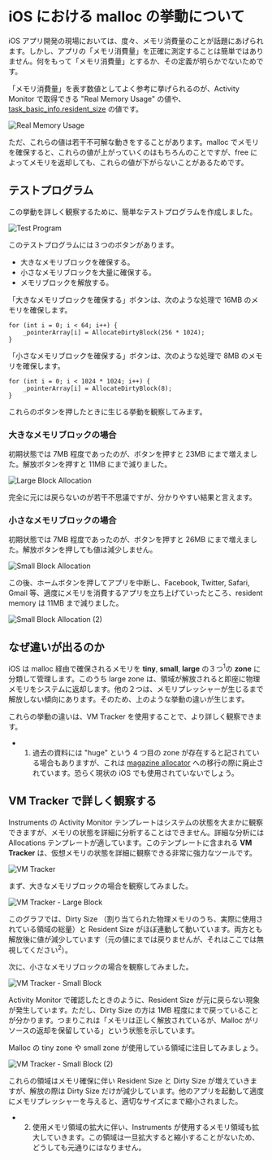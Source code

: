# iOS における malloc の挙動について

iOS アプリ開発の現場においては、度々、メモリ消費量のことが話題にあげられます。しかし、アプリの「メモリ消費量」を正確に測定することは簡単ではありません。何をもって「メモリ消費量」とするか、その定義が明らかでないためです。

「メモリ消費量」を表す数値としてよく参考に挙げられるのが、Activity Monitor で取得できる "Real Memory Usage" の値や、[task_basic_info.resident_size](http://stackoverflow.com/questions/787160/programmatically-retrieve-memory-usage-on-iphone) の値です。

![Real Memory Usage](http://keijiro.github.io/ios-resident-memory-test/RealMemoryUsage.png)

ただ、これらの値は若干不可解な動きをすることがあります。malloc でメモリを確保すると、これらの値が上がっていくのはもちろんのことですが、free によってメモリを返却しても、これらの値が下がらないことがあるためです。

## テストプログラム

この挙動を詳しく観察するために、簡単なテストプログラムを作成しました。

![Test Program](http://keijiro.github.io/ios-resident-memory-test/TestProgram.png)

このテストプログラムには３つのボタンがあります。

- 大きなメモリブロックを確保する。
- 小さなメモリブロックを大量に確保する。
- メモリブロックを解放する。

「大きなメモリブロックを確保する」ボタンは、次のような処理で 16MB のメモリを確保します。

    for (int i = 0; i < 64; i++) {
        _pointerArray[i] = AllocateDirtyBlock(256 * 1024);
    }

「小さなメモリブロックを確保する」ボタンは、次のような処理で 8MB のメモリを確保します。

    for (int i = 0; i < 1024 * 1024; i++) {
        _pointerArray[i] = AllocateDirtyBlock(8);
    }

これらのボタンを押したときに生じる挙動を観察してみます。

### 大きなメモリブロックの場合

初期状態では 7MB 程度であったのが、ボタンを押すと 23MB にまで増えました。解放ボタンを押すと 11MB にまで減りました。

![Large Block Allocation](http://keijiro.github.io/ios-resident-memory-test/LargeBlockAllocation.png)

完全に元には戻らないのが若干不思議ですが、分かりやすい結果と言えます。

### 小さなメモリブロックの場合

初期状態では 7MB 程度であったのが、ボタンを押すと 26MB にまで増えました。解放ボタンを押しても値は減少しません。

![Small Block Allocation](http://keijiro.github.io/ios-resident-memory-test/SmallBlockAllocation.png)

この後、ホームボタンを押してアプリを中断し、Facebook, Twitter, Safari, Gmail 等、適度にメモリを消費するアプリを立ち上げていったところ、resident memory は 11MB まで減りました。

![Small Block Allocation (2)](http://keijiro.github.io/ios-resident-memory-test/SmallBlockAllocation2.png)

## なぜ違いが出るのか

iOS は malloc 経由で確保されるメモリを **tiny**, **small**, **large** の３つ<sup>1</sup>の **zone** に分類して管理します。このうち large zone は、領域が解放されると即座に物理メモリをシステムに返却します。他の２つは、メモリプレッシャーが生じるまで解放しない傾向にあります。そのため、上のような挙動の違いが生じます。

これらの挙動の違いは、VM Tracker を使用することで、より詳しく観察できます。

 - 1. 過去の資料には "huge" という 4 つ目の zone が存在すると記されている場合もありますが、これは [magazine allocator](http://www.opensource.apple.com/source/Libc/Libc-825.40.1/gen/magazine_malloc.c) への移行の際に廃止されています。恐らく現状の iOS でも使用されていないでしょう。

## VM Tracker で詳しく観察する

Instruments の Activity Monitor テンプレートはシステムの状態を大まかに観察できますが、メモリの状態を詳細に分析することはできません。詳細な分析には Allocations テンプレートが適しています。このテンプレートに含まれる **VM Tracker** は、仮想メモリの状態を詳細に観察できる非常に強力なツールです。

![VM Tracker](http://keijiro.github.io/ios-resident-memory-test/VMTracker.png)

まず、大きなメモリブロックの場合を観察してみました。

![VM Tracker - Large Block](http://keijiro.github.io/ios-resident-memory-test/VMTrackerLargeBlock.png)

このグラフでは、Dirty Size （割り当てられた物理メモリのうち、実際に使用されている領域の総量）と Resident Size がほぼ連動して動いています。両方とも解放後に値が減少しています（元の値にまでは戻りませんが、それはここでは無視してください<sup>2</sup>）。

次に、小さなメモリブロックの場合を観察してみました。

![VM Tracker - Small Block](http://keijiro.github.io/ios-resident-memory-test/VMTrackerSmallBlock.png)

Activity Monitor で確認したときのように、Resident Size が元に戻らない現象が発生しています。ただし、Dirty Size の方は 1MB 程度にまで戻っていることが分かります。つまりこれは「メモリは正しく解放されているが、Malloc がリソースの返却を保留している」という状態を示しています。

Malloc の tiny zone や small zone が使用している領域に注目してみましょう。

![VM Tracker - Small Block (2)](http://keijiro.github.io/ios-resident-memory-test/VMTrackerSmallBlock2.png)

これらの領域はメモリ確保に伴い Resident Size と Dirty Size が増えていきますが、解放の際は Dirty Size だけが減少しています。他のアプリを起動して適度にメモリプレッシャーを与えると、適切なサイズにまで縮小されました。

- 2. 使用メモリ領域の拡大に伴い、Instruments が使用するメモリ領域も拡大していきます。この領域は一旦拡大すると縮小することがないため、どうしても元通りにはなりません。

